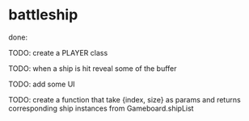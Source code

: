 # battleship

done:

<!-- TODO: board.setShip(): when a shipObj is set take each coordinate cell and it's adjacentList and change cell.isBuffer property to TRUE. -->

<!-- TODO: board.setShip(): check if the coordinates being pass in in already in the board.occupied list -->

<!-- TODO: board.initFleet({size index}): create an array of Ships -->

<!-- create a util.obj that will be pass in as params in board.initFleet({size, index}) -->

TODO: create a PLAYER class

TODO: when a ship is hit reveal some of the buffer

TODO: add some UI

TODO: create a function that take {index, size} as params and returns corresponding ship instances from Gameboard.shipList
